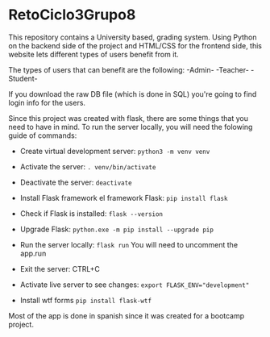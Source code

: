 # RetoCiclo3Grupo8

This repository contains a University based, grading system. Using Python on the backend side of the project and HTML/CSS for the frontend side, this website lets different types of users benefit from it. 

The types of users that can benefit are the following:
-Admin-
-Teacher-
-Student-

If you download the raw DB file (which is done in SQL) you're going to find login info for the users. 

Since this project was created with flask, there are some things that you need to have in mind. To run the server locally, you will need the folowing guide of commands:


- Create virtual development server:
`python3 -m venv venv`

- Activate the server:
`. venv/bin/activate`

- Deactivate the server:
`deactivate`

- Install Flask framework el framework Flask:
`pip install flask`

- Check if Flask is installed:
`flask --version`

- Upgrade Flask:
`python.exe -m pip install --upgrade pip`

- Run the server locally:
`flask run`
You will need to uncomment the app.run

- Exit the server:
CTRL+C

- Activate live server to see changes: 
`export FLASK_ENV="development"`

- Install wtf forms
`pip install flask-wtf`


Most of the app is done in spanish since it was created for a bootcamp project.
